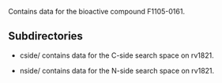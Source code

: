 Contains data for the bioactive compound F1105-0161.

## Subdirectories

- cside/ contains data for the C-side search space on rv1821.

- nside/ contains data for the N-side search space on rv1821.

